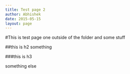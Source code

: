 ```yaml
---
title: Test page 2
author: Abhishek
date: 2015-05-15
layout: page
---
```


#This is test page one outside of the folder
and some stuff

##this is h2
something

###this is h3

something else
